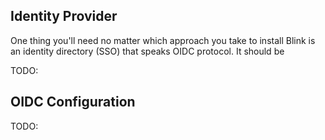 ## Identity Provider

One thing you'll need no matter which approach you take to install Blink is an identity directory (SSO) that speaks OIDC protocol. It should be

TODO:

## OIDC Configuration

TODO:
